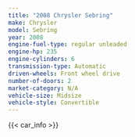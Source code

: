 ```yaml
---
title: "2008 Chrysler Sebring"
make: Chrysler
model: Sebring
year: 2008
engine-fuel-type: regular unleaded
engine-hp: 235
engine-cylinders: 6
transmission-type: Automatic
driven-wheels: Front wheel drive
number-of-doors: 2
market-category: N/A
vehicle-size: Midsize
vehicle-style: Convertible
---
```


{{< car_info >}}
